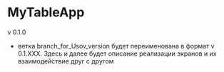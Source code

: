 # MyTableApp 

v 0.1.0 

- ветка branch_for_Usov_version будет переименована в формат v 0.1.XXX. Здесь и далее будет описание реализации экранов и их взаимодействие друг с другом
